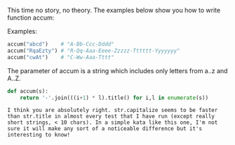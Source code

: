 This time no story, no theory. The examples below show you how to write function accum:

Examples:
```python
accum("abcd")    # "A-Bb-Ccc-Dddd"
accum("RqaEzty") # "R-Qq-Aaa-Eeee-Zzzzz-Tttttt-Yyyyyyy"
accum("cwAt")    # "C-Ww-Aaa-Tttt"
```
The parameter of accum is a string which includes only letters from a..z and A..Z.
```python
def accum(s):
    return '-'.join(((i+1) * l).title() for i,l in enumerate(s))
```

```
I think you are absolutely right. str.capitalize seems to be faster than str.title in almost every test that I have run (except really short strings, < 10 chars). In a simple kata like this one, I'm not sure it will make any sort of a noticeable difference but it's interesting to know!
```
